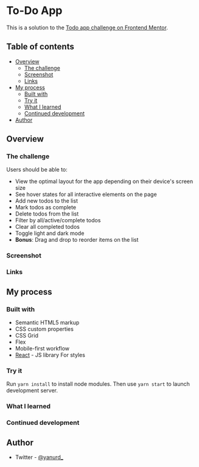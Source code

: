 # To-Do App

This is a solution to the [Todo app challenge on Frontend Mentor](https://www.frontendmentor.io/challenges/todo-app-Su1_KokOW).

## Table of contents

- [Overview](#overview)
  - [The challenge](#the-challenge)
  - [Screenshot](#screenshot)
  - [Links](#links)
- [My process](#my-process)
  - [Built with](#built-with)
  - [Try it](#try-it)
  - [What I learned](#what-i-learned)
  - [Continued development](#continued-development)
- [Author](#author)



## Overview

### The challenge

Users should be able to:

- View the optimal layout for the app depending on their device's screen size
- See hover states for all interactive elements on the page
- Add new todos to the list
- Mark todos as complete
- Delete todos from the list
- Filter by all/active/complete todos
- Clear all completed todos
- Toggle light and dark mode
- **Bonus**: Drag and drop to reorder items on the list

### Screenshot


### Links


## My process

### Built with

- Semantic HTML5 markup
- CSS custom properties
- CSS Grid
- Flex
- Mobile-first workflow
- [React](https://reactjs.org/) - JS library
 For styles

### Try it
Run ```yarn install``` to install node modules. Then use ```yarn start``` to launch development server.

### What I learned


### Continued development


## Author
- Twitter - [@yanurd_](https://www.twitter.com/yanurd_)
